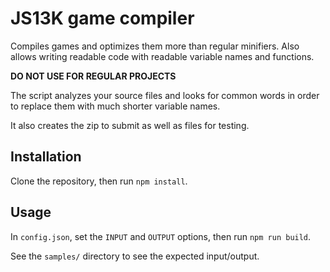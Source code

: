 # JS13K game compiler

Compiles games and optimizes them more than regular minifiers.
Also allows writing readable code with readable variable names and functions.

**DO NOT USE FOR REGULAR PROJECTS**

The script analyzes your source files and looks for common words in order to replace them with much shorter variable names.

It also creates the zip to submit as well as files for testing.

## Installation

Clone the repository, then run `npm install`.

## Usage

In `config.json`, set the `INPUT` and `OUTPUT` options, then run `npm run build`.

See the `samples/` directory to see the expected input/output.
